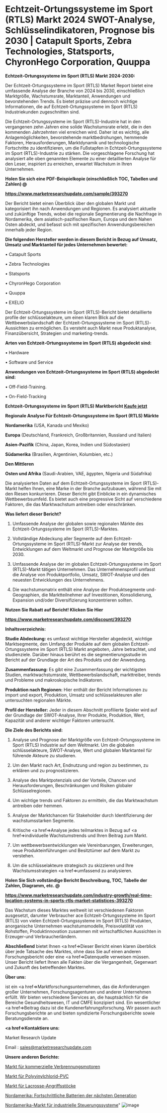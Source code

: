 # Echtzeit-Ortungssysteme im Sport (RTLS) Markt 2024 SWOT-Analyse, Schlüsselindikatoren, Prognose bis 2030 | Catapult Sports, Zebra Technologies, Statsports, ChyronHego Corporation, Quuppa

<strong>Echtzeit-Ortungssysteme im Sport (RTLS) Markt 2024-2030:</strong>

Der Echtzeit-Ortungssysteme im Sport (RTLS) Market Report bietet eine umfassende Analyse der Branche von 2024 bis 2030, einschließlich Marktgröße, Wachstumsrate, Marktanteil, Anwendungen und bevorstehenden Trends. Es bietet präzise und dennoch wichtige Informationen, die auf Echtzeit-Ortungssysteme im Sport (RTLS) Industriekunden zugeschnitten sind.

Die Echtzeit-Ortungssysteme im Sport (RTLS)-Industrie hat in den vergangenen zehn Jahren eine solide Wachstumsrate erlebt, die in den kommenden Jahrzehnten viel erreichen wird. Daher ist es wichtig, alle Anlagemöglichkeiten, bevorstehende marktbedrohungen, hemmende Faktoren, Herausforderungen, Marktdynamik und technologische Fortschritte zu identifizieren, um die Fußstapfen in Echtzeit-Ortungssysteme im Sport (RTLS)-Industrie zu stärken. Die vorgeschlagene Forschung hat analysiert alle oben genannten Elemente zu einer detaillierten Analyse für den Leser, inspiriert zu erreichen, erwartet Wachstum in Ihren Unternehmen.



<strong>Holen Sie sich eine PDF-Beispielkopie (einschließlich TOC, Tabellen und Zahlen) @
</strong>

<strong><a href=https://www.marketresearchupdate.com/sample/393270>

<strong>https://www.marketresearchupdate.com/sample/393270</u></font></a></strong></strong>

Der Bericht bietet einen Überblick über den globalen Markt und kategorisiert ihn nach Anwendungen und Regionen. Es analysiert aktuelle und zukünftige Trends, wobei die regionale Segmentierung die Nachfrage in Nordamerika, dem asiatisch-pazifischen Raum, Europa und dem Nahen Osten abdeckt, und befasst sich mit spezifischen Anwendungsbereichen innerhalb jeder Region.



<strong>Die folgenden Hersteller werden in diesem Bericht in Bezug auf Umsatz, Umsatz und Marktanteil für jedes Unternehmen bewertet:</strong>

• Catapult Sports

• Zebra Technologies

• Statsports

• ChyronHego Corporation

• Quuppa

• EXELIO

Der Echtzeit-Ortungssysteme im Sport (RTLS)-Bericht bietet detaillierte profile der schlüsselakteure, um einen klaren Blick auf die Wettbewerbslandschaft der Echtzeit-Ortungssysteme im Sport (RTLS)-Aussichten zu ermöglichen. Es versteht auch Markt neue Produktanalyse, Finanzübersicht, Strategien und marketing-trends.



<strong>Arten von Echtzeit-Ortungssysteme im Sport (RTLS) abgedeckt sind:</strong>

• Hardware

• Software und Service



<strong>Anwendungen von Echtzeit-Ortungssysteme im Sport (RTLS) abgedeckt sind:</strong>

• Off-Field-Training.

• On-Field-Tracking



<strong>Echtzeit-Ortungssysteme im Sport (RTLS) Marktbericht <a href=https://www.marketresearchupdate.com/buynow/393270>Kaufe jetzt</a></strong>



<strong>Regionale Analyse Für Echtzeit-Ortungssysteme im Sport (RTLS) Märkte</strong>



<strong>Nordamerika</strong> (USA, Kanada und Mexiko)



<strong>Europa</strong> (Deutschland, Frankreich, Großbritannien, Russland und Italien)



<strong>Asien-Pazifik</strong> (China, Japan, Korea, Indien und Südostasien)



<strong>Südamerika</strong> (Brasilien, Argentinien, Kolumbien, etc.)



<strong>Den Mittleren</strong> 

<strong>Osten und Afrika</strong> (Saudi-Arabien, VAE, ägypten, Nigeria und Südafrika)

Die analysierten Daten auf dem Echtzeit-Ortungssysteme im Sport (RTLS)-Markt helfen Ihnen, eine Marke in der Branche aufzubauen, während Sie mit den Riesen konkurrieren. Dieser Bericht gibt Einblicke in ein dynamisches Wettbewerbsumfeld. Es bietet auch eine progressive Sicht auf verschiedene Faktoren, die das Marktwachstum antreiben oder einschränken.



<strong>Was liefert dieser Bericht?</strong>

1. Umfassende Analyse der globalen sowie regionalen Märkte des Echtzeit-Ortungssysteme im Sport (RTLS)-Marktes.

2. Vollständige Abdeckung aller Segmente auf dem Echtzeit-Ortungssysteme im Sport (RTLS)-Markt zur Analyse der trends, Entwicklungen auf dem Weltmarkt und Prognose der Marktgröße bis 2030.

3. Umfassende Analyse der im globalen Echtzeit-Ortungssysteme im Sport (RTLS)-Markt tätigen Unternehmen. Das Unternehmensprofil umfasst die Analyse von Produktportfolio, Umsatz, SWOT-Analyse und den neuesten Entwicklungen des Unternehmens.

4. Die wachstumsmatrix enthält eine Analyse der Produktsegmente und-Geographien, die Marktteilnehmer auf Investitionen, Konsolidierung, Expansion und/oder Diversifizierung konzentrieren sollten.



<strong>Nutzen Sie Rabatt auf Bericht! Klicken Sie Hier
</strong>

<strong><a href=https://www.marketresearchupdate.com/discount/393270>https://www.marketresearchupdate.com/discount/393270</b></u></font></strong></a>



<strong>Inhaltsverzeichnis:</strong>



<strong>Studie Abdeckung:</strong> es umfasst wichtige Hersteller abgedeckt, wichtige Marktsegmente, den Umfang der Produkte auf dem globalen Echtzeit-Ortungssysteme im Sport (RTLS) Markt angeboten, Jahre betrachtet, und studienziele. Darüber hinaus berührt es die segmentierungsstudie im Bericht auf der Grundlage der Art des Produkts und der Anwendung.



<strong>Zusammenfassung:</strong> Es gibt eine Zusammenfassung der wichtigsten Studien, marktwachstumsrate, Wettbewerbslandschaft, markttreiber, trends und Probleme und makroskopische Indikatoren.



<strong>Produktion nach Regionen:</strong> Hier enthält der Bericht Informationen zu import und export, Produktion, Umsatz und schlüsselakteuren aller untersuchten regionalen Märkte.



<strong>Profil der Hersteller:</strong> Jeder in diesem Abschnitt profilierte Spieler wird auf der Grundlage der SWOT-Analyse, Ihrer Produkte, Produktion, Wert, Kapazität und anderer wichtiger Faktoren untersucht.



<strong>Die Ziele des Berichts sind:</strong>

1) Analyse und Prognose der Marktgröße von Echtzeit-Ortungssysteme im Sport (RTLS) Industrie auf dem Weltmarkt.
Um die globalen schlüsselakteure, SWOT-Analyse, Wert und globalen Marktanteil für führende Akteure zu studieren.

2) Um den Markt nach Art, Endnutzung und region zu bestimmen, zu erklären und zu prognostizieren.

3) Analyse des Marktpotenzials und der Vorteile, Chancen und Herausforderungen, Beschränkungen und Risiken globaler Schlüsselregionen.

4) Um wichtige trends und Faktoren zu ermitteln, die das Marktwachstum antreiben oder hemmen.

5) Analyse der Marktchancen für Stakeholder durch Identifizierung der wachstumsstarken Segmente.

6) Kritische <a href=>Analyse</a> jedes teilmarktes in Bezug auf <a href=>individuelle</a> Wachstumstrends und Ihren Beitrag zum Markt.

7) Um wettbewerbsentwicklungen wie Vereinbarungen, Erweiterungen, neue Produkteinführungen und Besitztümer auf dem Markt zu verstehen.

8) Um die schlüsselakteure strategisch zu skizzieren und Ihre Wachstumsstrategien <a href=>umfassend</a> zu analysieren.



<strong>Holen Sie Sich vollständige Bericht Beschreibung, TOC, Tabelle der Zahlen, Diagramm, etc. @ </strong>

<strong><a href=https://www.marketresearchupdate.com/industry-growth/real-time-location-systems-in-sports-rtls-market-statistices-393270>https://www.marketresearchupdate.com/industry-growth/real-time-location-systems-in-sports-rtls-market-statistices-393270</a></font></strong>

Das Wachstum dieses Marktes weltweit ist verschiedenen Faktoren ausgesetzt, darunter Verbraucher ace Echtzeit-Ortungssysteme im Sport (RTLS) von vielen Echtzeit-Ortungssysteme im Sport (RTLS) Produkten, anorganische Unternehmen wachstumsmodelle, Preisvolatilität von Rohstoffen, Produktinnovation zusammen mit wirtschaftlichen Aussichten in Erzeuger-und Verbraucherländern.



<strong>Abschließend</strong> bietet Ihnen <a href=>Dieser</a> Bericht einen klaren überblick über jede Tatsache des Marktes, ohne dass Sie auf einen anderen Forschungsbericht oder eine <a href=>Datenquelle</a> verweisen müssen. Unser Bericht liefert Ihnen alle Fakten über die Vergangenheit, Gegenwart und Zukunft des betreffenden Marktes.



<strong>Über uns:</strong>

 ist ein <a href=>Marktfors</a>chungsunternehmen, das die Anforderungen großer Unternehmen, Forschungsagenturen und anderer Unternehmen erfüllt. Wir bieten verschiedene Services an, die hauptsächlich für die Bereiche Gesundheitswesen, IT und CMFE konzipiert sind. Ein wesentlicher <a href=>Beitrag</a> dazu ist die Kundenerfahrungsforschung. Wir passen auch Forschungsberichte an und bieten syndizierte Forschungsberichte sowie Beratungsdienste an.



<strong><a href=>Kontaktiere uns:</a></strong>

Market Research Update

Email : sales@marketresearchupdate.com



<strong>Unsere anderen Berichte:</strong>

<a href=https://www.linkedin.com/pulse/commercial-internal-combustion-engines-market>Markt für kommerzielle Verbrennungsmotoren</a>

<a href=https://www.linkedin.com/pulse/polyvinyl-chloride-pvc-market-report-2023-top>Markt für Polyvinylchlorid-PVC</a>

<a href=https://www.linkedin.com/pulse/lacrosse-attack-sticks-market-outlooks-2023-size>Markt für Lacrosse-Angriffsstöcke</a>

<a href=https://www.linkedin.com/pulse/north-america-next-generation-advanced-batteries>Nordamerika: Fortschrittliche Batterien der nächsten Generation</a>

<a href=https://www.linkedin.com/pulse/north-america-industrial-control-systems-market-2023>Nordamerika-Markt für industrielle Steuerungssysteme</a>"
![image](https://github.com/meghapanth/markettrends/assets/163847665/9e262a11-ce19-4992-a9f2-331a2e195080)
